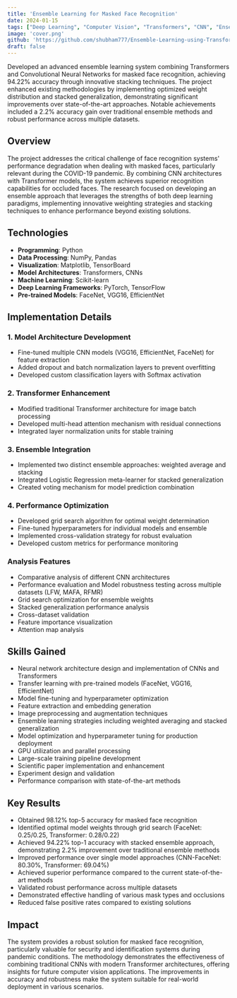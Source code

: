 ```yaml
---
title: 'Ensemble Learning for Masked Face Recognition'
date: 2024-01-15
tags: ["Deep Learning", "Computer Vision", "Transformers", "CNN", "Ensemble Learning"]
image: 'cover.png'
github: 'https://github.com/shubham777/Ensemble-Learning-using-Transformers-and-Convolutional-Networks-for-Masked-Face-Recognition'
draft: false
---
```


Developed an advanced ensemble learning system combining Transformers and Convolutional Neural Networks for masked face recognition, achieving 94.22% accuracy through innovative stacking techniques. The project enhanced existing methodologies by implementing optimized weight distribution and stacked generalization, demonstrating significant improvements over state-of-the-art approaches. Notable achievements included a 2.2% accuracy gain over traditional ensemble methods and robust performance across multiple datasets.

<!--more-->

## Overview
The project addresses the critical challenge of face recognition systems' performance degradation when dealing with masked faces, particularly relevant during the COVID-19 pandemic. By combining CNN architectures with Transformer models, the system achieves superior recognition capabilities for occluded faces. The research focused on developing an ensemble approach that leverages the strengths of both deep learning paradigms, implementing innovative weighting strategies and stacking techniques to enhance performance beyond existing solutions.

## Technologies
- **Programming**: Python
- **Data Processing**: NumPy, Pandas
- **Visualization**: Matplotlib, TensorBoard
- **Model Architectures**: Transformers, CNNs
- **Machine Learning**: Scikit-learn
- **Deep Learning Frameworks**: PyTorch, TensorFlow
- **Pre-trained Models**: FaceNet, VGG16, EfficientNet


## Implementation Details

### 1. Model Architecture Development
- Fine-tuned multiple CNN models (VGG16, EfficientNet, FaceNet) for feature extraction
- Added dropout and batch normalization layers to prevent overfitting
- Developed custom classification layers with Softmax activation

### 2. Transformer Enhancement
- Modified traditional Transformer architecture for image batch processing
- Developed multi-head attention mechanism with residual connections
- Integrated layer normalization units for stable training

### 3. Ensemble Integration
- Implemented two distinct ensemble approaches: weighted average and stacking
- Integrated Logistic Regression meta-learner for stacked generalization
- Created voting mechanism for model prediction combination

### 4. Performance Optimization
- Developed grid search algorithm for optimal weight determination
- Fine-tuned hyperparameters for individual models and ensemble
- Implemented cross-validation strategy for robust evaluation
- Developed custom metrics for performance monitoring

### Analysis Features
- Comparative analysis of different CNN architectures
- Performance evaluation and Model robustness testing across multiple datasets (LFW, MAFA, RFMR)
- Grid search optimization for ensemble weights
- Stacked generalization performance analysis
- Cross-dataset validation
- Feature importance visualization
- Attention map analysis

## Skills Gained
- Neural network architecture design and implementation of CNNs and Transformers
- Transfer learning with pre-trained models (FaceNet, VGG16, EfficientNet)
- Model fine-tuning and hyperparameter optimization
- Feature extraction and embedding generation
- Image preprocessing and augmentation techniques
- Ensemble learning strategies including weighted averaging and stacked generalization
- Model optimization and hyperparameter tuning for production deployment
- GPU utilization and parallel processing
- Large-scale training pipeline development
- Scientific paper implementation and enhancement
- Experiment design and validation
- Performance comparison with state-of-the-art methods

## Key Results
- Obtained 98.12% top-5 accuracy for masked face recognition
- Identified optimal model weights through grid search (FaceNet: 0.25/0.25, Transformer: 0.28/0.22)
- Achieved 94.22% top-1 accuracy with stacked ensemble approach, demonstrating 2.2% improvement over traditional ensemble methods
- Improved performance over single model approaches (CNN-FaceNet: 80.30%, Transformer: 69.04%) 
- Achieved superior performance compared to the current state-of-the-art methods
- Validated robust performance across multiple datasets
- Demonstrated effective handling of various mask types and occlusions
- Reduced false positive rates compared to existing solutions


## Impact
The system provides a robust solution for masked face recognition, particularly valuable for security and identification systems during pandemic conditions. The methodology demonstrates the effectiveness of combining traditional CNNs with modern Transformer architectures, offering insights for future computer vision applications. The improvements in accuracy and robustness make the system suitable for real-world deployment in various scenarios.